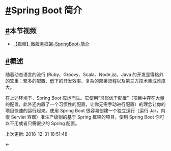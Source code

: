 # [#](https://funtl.com/zh/spring-boot/Spring-Boot-简介.html#spring-boot-简介)Spring Boot 简介

## [#](https://funtl.com/zh/spring-boot/Spring-Boot-简介.html#本节视频)本节视频

- [【视频】微服务框架-SpringBoot-简介](https://www.bilibili.com/video/av27784066)

## [#](https://funtl.com/zh/spring-boot/Spring-Boot-简介.html#概述)概述

随着动态语言的流行 (Ruby、Groovy、Scala、Node.js)，Java 的开发显得格外的笨重：繁多的配置、低下的开发效率、复杂的部署流程以及第三方技术集成难度大。

在上述环境下，Spring Boot 应运而生。它使用“习惯优于配置”（项目中存在大量的配置，此外还内置了一个习惯性的配置，让你无需手动进行配置）的理念让你的项目快速的运行起来。使用 Spring Boot 很容易创建一个独立运行（运行 Jar，内嵌 Servlet 容器）准生产级别的基于 Spring 框架的项目，使用 Spring Boot 你可以不用或者只需很少的 Spring 配置。

上次更新: 2018-12-31 18:51:48

← 